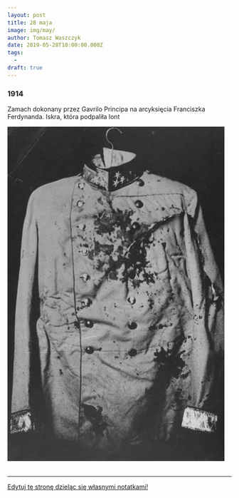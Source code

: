 ```yaml
---
layout: post
title: 28 maja
image: img/may/
author: Tomasz Waszczyk
date: 2019-05-28T10:00:00.000Z
tags:
  - 
draft: true
---
```


### 1914

Zamach dokonany przez Gavrilo Principa na arcyksięcia Franciszka Ferdynanda. Iskra, która podpaliła lont

<img src="./img/may/principa.jpg"><br><br>

---

<a href="https://github.com/TomaszWaszczyk/historia.waszczyk.com/edit/master/src/content/may-28.md" target="_blank">Edytuj tę stronę dzieląc się własnymi notatkami!</a>
